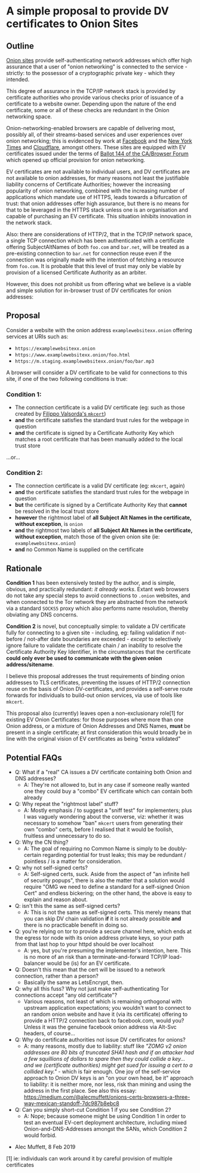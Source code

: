 # A simple proposal to provide DV certificates to Onion Sites

## Outline

[Onion sites](https://tools.ietf.org/html/rfc7686) provide self-authenticating network addresses which offer high assurance that a user of "onion networking" is connected to the service - strictly: to the possessor of a cryptographic private key - which they intended.

This degree of assurance in the TCP/IP network stack is provided by certificate authorities who provide various checks prior of issuance of a certificate to a website owner. Depending upon the nature of the end certificate, some or all of these checks are redundant in the Onion networking space.

Onion-networking-enabled browsers are capable of delivering most, possibly all, of their streams-based services and user experiences over onion networking; this is evidenced by work at [Facebook](https://www.facebookcorewwwi.onion/) and the [New York Times](https://www.nytimes3xbfgragh.onion/) and [Cloudflare](https://blog.cloudflare.com/cloudflare-onion-service/), amongst others. These sites are equipped with EV certificates issued under the terms of [Ballot 144 of the CA/Browser Forum](https://cabforum.org/2015/02/18/ballot-144-validation-rules-dot-onion-names/) which opened up official provision for onion networking.

EV certificates are not available to individual users, and DV certificates are not available to onion addresses, for many reasons not least the justifiable liability concerns of Certificate Authorities; however the increasing popularity of onion networking, combined with the increasing number of applications which mandate use of HTTPS, leads towards a bifurcation of trust: that onion addresses offer high assurance, but there is no means for that to be leveraged in the HTTPS stack unless one is an organisation and capable of purchasing an EV certificate. This situation inhibits innovation in the network stack.

Also: there are considerations of HTTP/2, that in the TCP/IP network space, a single TCP connection which has been authenticated with a certificate offering SubjectAltNames of both `foo.com` and `bar.net`, will be treated as a pre-existing connection to `bar.net` for connection reuse even if the connection was originally made with the intention of fetching a resource from `foo.com`. It is probable that this level of trust may only be viable by provision of a licensed Certificate Authority as an arbiter.

However, this does not prohibit us from offering what we believe is a viable and simple solution for in-browser trust of DV certificates for onion addresses:

## Proposal

Consider a website with the onion address `examplewebsitexx.onion` offering services at URIs such as:

* `https://examplewebsitexx.onion`
* `https://www.examplewebsitexx.onion/foo.html`
* `https://m.staging.examplewebsitexx.onion/foo/bar.mp3`

A browser will consider a DV certificate to be valid for connections to this site, if one of the two following conditions is true:

### Condition 1:

* The connection certificate is a valid DV certificate (eg: such as those created by [Filippo Valsorda's `mkcert`](https://github.com/FiloSottile/mkcert))
* **and** the certificate satisfies the standard trust rules for the webpage in question
* **and** the certificate is signed by a Certificate Authority Key which matches a root certificate that has been manually added to the local trust store

...or...

### Condition 2:

* The connection certificate is a valid DV certificate (eg: `mkcert`, again)
* **and** the certificate satisfies the standard trust rules for the webpage in question
* **but** the certificate is signed by a Certificate Authority Key that **cannot** be resolved in the local trust store
* **however** the rightmost label of **all Subject Alt Names in the certificate, without exception**, is `onion`
* **and** the rightmost two labels of **all Subject Alt Names in the certificate, without exception**, match those of the given onion site (ie: `examplewebsitexx.onion`)
* **and** no Common Name is supplied on the certificate

## Rationale

**Condition 1** has been extensively tested by the author, and is simple, obvious, and practically redundant: *it already works*. Extant web browsers do not take any special steps to avoid connections to `.onion` websites, and when connected to the Tor network they are abstracted from the network via a standard `SOCKS5` proxy which also performs name resolution, thereby obviating any DNS concerns.

**Condition 2** is novel, but conceptually simple: to validate a DV certificate fully for connecting to a given site - including, eg: failing validation if not-before / not-after date boundaries are exceeded - *except* to selectively ignore failure to validate the certificate chain / an inability to resolve the Certificate Authority Key Identifier, in the circumstances that the certificate **could only ever be used to communicate with the given onion address/sitename**. 

I believe this proposal addresses the trust requirements of binding onion addresses to TLS certificates, preventing the issues of HTTP/2 connection reuse on the basis of Onion DV-certificates, and provides a self-serve route forwards for individuals to build-out onion services, via use of tools like `mkcert`.

This proposal also (currently) leaves open a non-exclusionary role[1] for existing EV Onion Certificates: for those purposes where more than one Onion address, or a mixture of Onion Addresses and DNS Names, **must** be present in a single certificate; at first consideration this would broadly be in line with the original vision of EV certificates as being "extra validated"

## Potential FAQs

* Q: What if a "real" CA issues a DV certificate containing both Onion and DNS addresses?
  * A: They're not allowed to, but in any case if someone really wanted one they could buy a "combo" EV certificate which can contain both already
* Q: Why repeat the "rightmost label" stuff?
  * A: Mostly emphasis / to suggest a "sniff test" for implementers; plus I was vaguely wondering about the converse, viz: whether it was necessary to somehow "ban" `mkcert` users from generating their own "combo" certs, before I realised that it would be foolish, fruitless and unnecessary to do so.
* Q: Why the CN thing?
  * A: The goal of requiring no Common Name is simply to be doubly-certain regarding potential for trust leaks; this may be redundant / pointless / is a matter for consideration.
* Q: why not self-signed certs?
  * A: Self-signed certs, suck. Aside from the aspect of "an infinite hell of security popups", there is also the matter that a solution would require "OMG we need to define a standard for a self-signed Onion Cert" and endless bickering; on the other hand, the above is easy to explain and reason about.
* Q: isn't this the same as self-signed certs?
  * A: This is not the same as self-signed certs.  This merely means that you can skip DV chain validation **if** it is not already possible **and** there is no practicable benefit in doing so.
* Q: you're relying on tor to provide a secure channel here, which ends at the egress tor node with its onion address private keys, so your path from that last hop to your httpd should be over localhost
  * A: yes, but you're presuming the implementer's intention, here. This is no more of an risk than a terminate-and-forward TCP/IP load-balancer would be (is) for an EV certificate.
* Q: Doesn't this mean that the cert will be issued to a network connection, rather than a person?
  * Basically the same as LetsEncrypt, then.
* Q: why all this fuss? Why not just make self-authenticating Tor connections accept "any old certificate"?
  * Various reasons, not least of which is remaining orthogonal with upstream application expectations; you wouldn't want to connect to an random onion website and have it (via its certificate) offering to provide a HTTP/2 connection back to facebook.com, would you? Unless it was the genuine facebook onion address via Alt-Svc headers, of course...
* Q: Why do certificate authorities not issue DV certificates for onions?
  * A: many reasons, mostly due to liability: stuff like *"ZOMG v2 onion addresses are 80 bits of truncated SHA1 hash and if an attacker had a few squillions of dollars to spare then they could collide a key... and we (certificate authorities) might get sued for issuing a cert to a collided key."* - which is fair enough. One joy of the self-service approach to Onion DV keys is an "on your own head, be it" approach to liability: it is neither more, nor less, risk than mining and using the address in the first place. See also this essay: https://medium.com/@alecmuffett/onions-certs-browsers-a-three-way-mexican-standoff-7dc987b8ebc8 
* Q: Can you simply short-cut Condition 1 if you see Condition 2?
  * A: Nope; because someone might be using Condition 1 in order to test an eventual EV-cert deployment architecture, including mixed Onion-and-DNS-Addresses amongst the SANs, which Condition 2 would forbid.
  
- Alec Muffett, 8 Feb 2019

[1] ie: individuals can work around it by careful provision of multiple certificates
